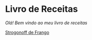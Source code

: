 # Livro de Receitas
_Olá! Bem vindo ao meu livro de receitas_

[Strogonoff de Frango](https://github.com/ERC885555/livro-receitas/blob/master/receitas/strogonoff.md)
